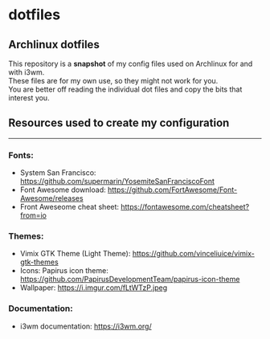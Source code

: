 # dotfiles
## Archlinux dotfiles

This repository is a __snapshot__ of my config files used on Archlinux for and with i3wm.  
These files are for my own use, so they might not work for you.  
You are better off reading the individual dot files and copy the bits that interest you.

## Resources used to create my configuration
----
### Fonts:  
- System San Francisco: https://github.com/supermarin/YosemiteSanFranciscoFont  
- Font Awesome download: https://github.com/FortAwesome/Font-Awesome/releases  
- Front Aweseome cheat sheet: https://fontawesome.com/cheatsheet?from=io  

### Themes:  
- Vimix GTK Theme (Light Theme): https://github.com/vinceliuice/vimix-gtk-themes
- Icons: Papirus icon theme: https://github.com/PapirusDevelopmentTeam/papirus-icon-theme
- Wallpaper: https://i.imgur.com/fLtWTzP.jpeg 

### Documentation:  
- i3wm documentation: https://i3wm.org/
